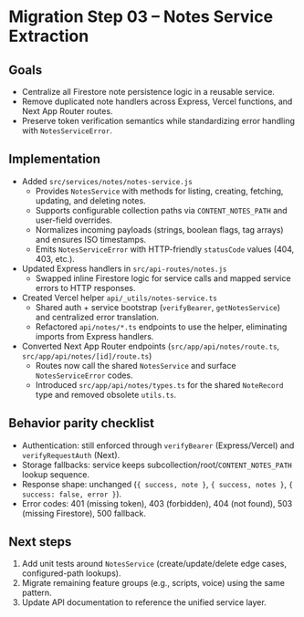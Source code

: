 # Migration Step 03 – Notes Service Extraction

## Goals
- Centralize all Firestore note persistence logic in a reusable service.
- Remove duplicated note handlers across Express, Vercel functions, and Next App Router routes.
- Preserve token verification semantics while standardizing error handling with `NotesServiceError`.

## Implementation
- Added `src/services/notes/notes-service.js`
  - Provides `NotesService` with methods for listing, creating, fetching, updating, and deleting notes.
  - Supports configurable collection paths via `CONTENT_NOTES_PATH` and user-field overrides.
  - Normalizes incoming payloads (strings, boolean flags, tag arrays) and ensures ISO timestamps.
  - Emits `NotesServiceError` with HTTP-friendly `statusCode` values (404, 403, etc.).
- Updated Express handlers in `src/api-routes/notes.js`
  - Swapped inline Firestore logic for service calls and mapped service errors to HTTP responses.
- Created Vercel helper `api/_utils/notes-service.ts`
  - Shared auth + service bootstrap (`verifyBearer`, `getNotesService`) and centralized error translation.
  - Refactored `api/notes/*.ts` endpoints to use the helper, eliminating imports from Express handlers.
- Converted Next App Router endpoints (`src/app/api/notes/route.ts`, `src/app/api/notes/[id]/route.ts`)
  - Routes now call the shared `NotesService` and surface `NotesServiceError` codes.
  - Introduced `src/app/api/notes/types.ts` for the shared `NoteRecord` type and removed obsolete `utils.ts`.

## Behavior parity checklist
- Authentication: still enforced through `verifyBearer` (Express/Vercel) and `verifyRequestAuth` (Next).
- Storage fallbacks: service keeps subcollection/root/`CONTENT_NOTES_PATH` lookup sequence.
- Response shape: unchanged (`{ success, note }`, `{ success, notes }`, `{ success: false, error }`).
- Error codes: 401 (missing token), 403 (forbidden), 404 (not found), 503 (missing Firestore), 500 fallback.

## Next steps
1. Add unit tests around `NotesService` (create/update/delete edge cases, configured-path lookups).
2. Migrate remaining feature groups (e.g., scripts, voice) using the same pattern.
3. Update API documentation to reference the unified service layer.
